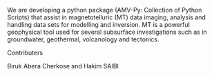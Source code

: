 We are developing a python package (AMV-Py: Collection of Python Scripts) that assist in magnetotelluric (MT) data imaging, analysis and handling data sets for modelling and inversion. MT is a powerful geophysical tool used for several subsurface investigations such as in groundwater, geothermal, volcanology and tectonics.

Contributers

Biruk Abera Cherkose and 
Hakim SAIBI
